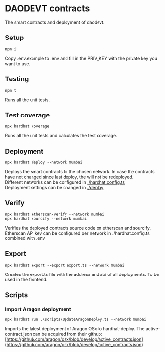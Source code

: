 # DAODEVT contracts
The smart contracts and deployment of daodevt.

## Setup
```
npm i
```
Copy .env.example to .env and fill in the PRIV_KEY with the private key you want to use.

## Testing
```
npm t
```
Runs all the unit tests.

## Test coverage
```
npx hardhat coverage
```
Runs all the unit tests and calculates the test coverage.

## Deployment
```
npx hardhat deploy --network mumbai
```
Deploys the smart contracts to the chosen network. In case the contracts have not changed since last deploy, the will not be redeployed.   
Different networks can be configured in [./hardhat.config.ts](hardhat.config.ts)   
Deployment settings can be changed in [./deploy](deploy)   

## Verify
```
npx hardhat etherscan-verify --network mumbai
npx hardhat sourcify --network mumbai
```
Verifies the deployed contracts source code on etherscan and sourcify.   
Etherscan API key can be configured per network in [./hardhat.config.ts](hardhat.config.ts) combined with .env

## Export
```
npx hardhat export --export export.ts --network mumbai
```
Creates the export.ts file with the address and abi of all deployments. To be used in the frontend.

## Scripts
### Import Aragon deployment
```
npx hardhat run .\scripts\UpdateAragonDeploy.ts --network mumbai
```
Imports the latest deployment of Aragon OSx to hardhat-deploy. The active-contract.json can be acquired from their github: [https://github.com/aragon/osx/blob/develop/active_contracts.json](https://github.com/aragon/osx/blob/develop/active_contracts.json)